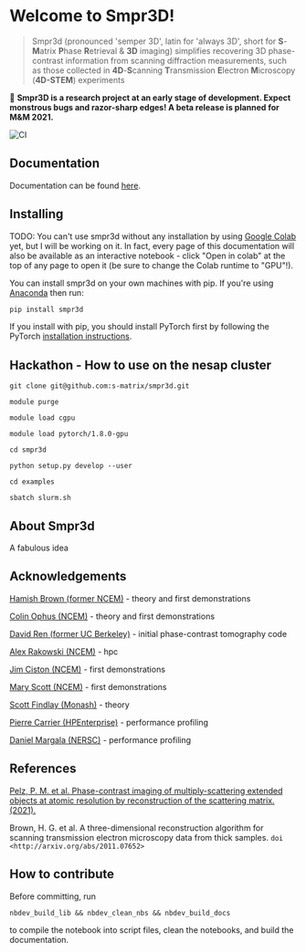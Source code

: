 # Welcome to Smpr3D!
> Smpr3d (pronounced 'semper 3D', latin for 'always 3D', short for **S**-**M**atrix **P**hase **R**etrieval & **3D** imaging) simplifies recovering 3D phase-contrast information from scanning diffraction measurements, such as those collected in **4D**-**S**canning **T**ransmission **E**lectron **M**icroscopy (**4D-STEM**) experiments


🚨 **Smpr3D is a research project at an early stage of
development. Expect monstrous bugs and razor-sharp edges! A beta release is planned for M&M 2021.**

![CI](https://github.com/s-matrix/smpr3d/workflows/CI/badge.svg)
## Documentation

Documentation can be found [here](https://s-matrix.github.io/smpr3d/).

## Installing

TODO: You can't use smpr3d without any installation by using [Google Colab](https://colab.research.google.com/) yet, but I will be working on it. In fact, every page of this documentation will also be available as an interactive notebook - click "Open in colab" at the top of any page to open it (be sure to change the Colab runtime to "GPU"!).

You can install smpr3d on your own machines with pip. If you're using [Anaconda](https://www.anaconda.com/products/individual) then run:
```bash
pip install smpr3d
```
If you install with pip, you should install PyTorch first by following the PyTorch [installation instructions](https://pytorch.org/get-started/locally/).

## Hackathon - How to use on the nesap cluster 

`git clone git@github.com:s-matrix/smpr3d.git`

`module purge`

`module load cgpu`

`module load pytorch/1.8.0-gpu`

`cd smpr3d`

`python setup.py develop --user`

`cd examples`

`sbatch slurm.sh`

## About Smpr3d

A fabulous idea

## Acknowledgements

[Hamish Brown (former NCEM)](https://github.com/HamishGBrown) - theory and first demonstrations

[Colin Ophus (NCEM)](https://github.com/cophus) - theory and first demonstrations

[David Ren (former UC Berkeley)](https://github.com/yhren1993) - initial phase-contrast tomography code

[Alex Rakowski (NCEM)](https://github.com/alex-rakowski) - hpc

[Jim Ciston (NCEM)](https://foundry.lbl.gov/about/staff/jim-ciston/) - first demonstrations

[Mary Scott (NCEM)](https://github.com/orgs/ScottLabUCB/) - first demonstrations

[Scott Findlay (Monash)](https://research.monash.edu/en/persons/scott-findlay) - theory

[Pierre Carrier (HPEnterprise)](https://github.com/PierreCarrier) - performance profiling 

[Daniel Margala (NERSC)](https://github.com/dmargala) - performance profiling

## References

[Pelz, P. M. et al. Phase-contrast imaging of multiply-scattering extended objects at atomic resolution by reconstruction of the scattering matrix. (2021).](https://journals.aps.org/prresearch/abstract/10.1103/PhysRevResearch.3.023159)

Brown, H. G. et al. A three-dimensional reconstruction algorithm for scanning transmission electron microscopy data from thick samples. `doi <http://arxiv.org/abs/2011.07652>`

## How to contribute

Before committing, run

`nbdev_build_lib && nbdev_clean_nbs && nbdev_build_docs`

to compile the notebook into script files, clean the notebooks, and build the documentation.



